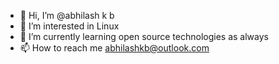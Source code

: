 - 👋 Hi, I’m @abhilash k b
- 👀 I’m interested in Linux
- 🌱 I’m currently learning open source technologies as always
- 📫 How to reach me abhilashkb@outlook.com

<!---
abhilashkb/abhilashkb is a ✨ special ✨ repository because its `README.md` (this file) appears on your GitHub profile.
You can click the Preview link to take a look at your changes.
--->
